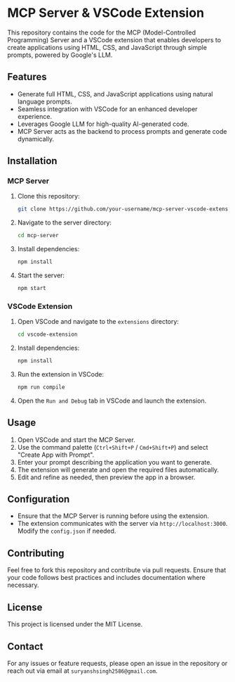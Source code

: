 # MCP Server & VSCode Extension

This repository contains the code for the MCP (Model-Controlled Programming) Server and a VSCode extension that enables developers to create applications using HTML, CSS, and JavaScript through simple prompts, powered by Google's LLM.

## Features
- Generate full HTML, CSS, and JavaScript applications using natural language prompts.
- Seamless integration with VSCode for an enhanced developer experience.
- Leverages Google LLM for high-quality AI-generated code.
- MCP Server acts as the backend to process prompts and generate code dynamically.

## Installation
### MCP Server
1. Clone this repository:
   ```sh
   git clone https://github.com/your-username/mcp-server-vscode-extension.git
   ```
2. Navigate to the server directory:
   ```sh
   cd mcp-server
   ```
3. Install dependencies:
   ```sh
   npm install
   ```
4. Start the server:
   ```sh
   npm start
   ```

### VSCode Extension
1. Open VSCode and navigate to the `extensions` directory:
   ```sh
   cd vscode-extension
   ```
2. Install dependencies:
   ```sh
   npm install
   ```
3. Run the extension in VSCode:
   ```sh
   npm run compile
   ```
4. Open the `Run and Debug` tab in VSCode and launch the extension.

## Usage
1. Open VSCode and start the MCP Server.
2. Use the command palette (`Ctrl+Shift+P` / `Cmd+Shift+P`) and select "Create App with Prompt".
3. Enter your prompt describing the application you want to generate.
4. The extension will generate and open the required files automatically.
5. Edit and refine as needed, then preview the app in a browser.

## Configuration
- Ensure that the MCP Server is running before using the extension.
- The extension communicates with the server via `http://localhost:3000`. Modify the `config.json` if needed.

## Contributing
Feel free to fork this repository and contribute via pull requests. Ensure that your code follows best practices and includes documentation where necessary.

## License
This project is licensed under the MIT License.

## Contact
For any issues or feature requests, please open an issue in the repository or reach out via email at `suryanshsingh2586@gmail.com`.

